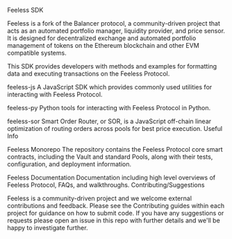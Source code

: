 Feeless SDK

Feeless is a fork of the Balancer protocol, a community-driven project that acts as an automated portfolio manager, liquidity provider, and price sensor. It is designed for decentralized exchange and automated portfolio management of tokens on the Ethereum blockchain and other EVM compatible systems.

This SDK provides developers with methods and examples for formatting data and executing transactions on the Feeless Protocol.

feeless-js A JavaScript SDK which provides commonly used utilities for interacting with Feeless Protocol.

feeless-py Python tools for interacting with Feeless Protocol in Python.

feeless-sor Smart Order Router, or SOR, is a JavaScript off-chain linear optimization of routing orders across pools for best price execution.
Useful Info

Feeless Monorepo The repository contains the Feeless Protocol core smart contracts, including the Vault and standard Pools, along with their tests, configuration, and deployment information.

Feeless Documentation Documentation including high level overviews of Feeless Protocol, FAQs, and walkthroughs.
Contributing/Suggestions

Feeless is a community-driven project and we welcome external contributions and feedback. Please see the Contributing guides within each project for guidance on how to submit code. If you have any suggestions or requests please open an issue in this repo with further details and we'll be happy to investigate further.